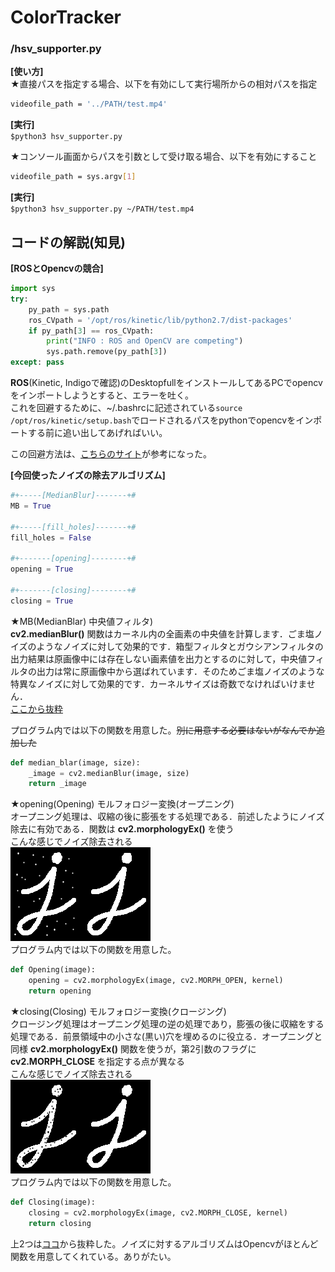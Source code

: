 # ColorTracker
### /hsv_supporter.py
**[使い方]**  
★直接パスを指定する場合、以下を有効にして実行場所からの相対パスを指定
```bash
videofile_path = '../PATH/test.mp4'
```  
**[実行]**  
`$python3 hsv_supporter.py`  

  
★コンソール画面からパスを引数として受け取る場合、以下を有効にすること
```bash
videofile_path = sys.argv[1]
```
**[実行]**  
`$python3 hsv_supporter.py ~/PATH/test.mp4`  
  
## コードの解説(知見)
**[ROSとOpencvの競合]**  
```python
import sys
try:
    py_path = sys.path
    ros_CVpath = '/opt/ros/kinetic/lib/python2.7/dist-packages'
    if py_path[3] == ros_CVpath:
        print("INFO : ROS and OpenCV are competing")
        sys.path.remove(py_path[3])
except: pass
```  
__ROS__(Kinetic, Indigoで確認)のDesktopfullをインストールしてあるPCでopencvをインポートしようとすると、エラーを吐く。  
これを回避するために、~/.bashrcに記述されている`source /opt/ros/kinetic/setup.bash`でロードされるパスをpythonでopencvをインポートする前に追い出してあげればいい。

この回避方法は、[こちらのサイト](https://qiita.com/ReoNagai/items/112c3a8b6cd55c3e5380)が参考になった。
  
**[今回使ったノイズの除去アルゴリズム]**  
```python
#+-----[MedianBlur]-------+#
MB = True

#+-----[fill_holes]-------+#
fill_holes = False

#+-------[opening]--------+#
opening = True

#+-------[closing]--------+#
closing = True

```
★MB(MedianBlar) 中央値フィルタ)  
__cv2.medianBlur()__ 関数はカーネル内の全画素の中央値を計算します．ごま塩ノイズのようなノイズに対して効果的です．箱型フィルタとガウシアンフィルタの出力結果は原画像中には存在しない画素値を出力とするのに対して，中央値フィルタの出力は常に原画像中から選ばれています．そのためごま塩ノイズのような特異なノイズに対して効果的です．カーネルサイズは奇数でなければいけません．  
[ここから抜粋](http://labs.eecs.tottori-u.ac.jp/sd/Member/oyamada/OpenCV/html/py_tutorials/py_imgproc/py_filtering/py_filtering.html)  

プログラム内では以下の関数を用意した。~~別に用意する必要はないがなんでか追加した~~
```python
def median_blar(image, size):
    _image = cv2.medianBlur(image, size)
    return _image
```

★opening(Opening) モルフォロジー変換(オープニング)  
オープニング処理は、収縮の後に膨張をする処理である．前述したようにノイズ除去に有効である．関数は __cv2.morphologyEx()__ を使う  
こんな感じでノイズ除去される  
![opening](/image/opening.png)  
プログラム内では以下の関数を用意した。
```python
def Opening(image):
    opening = cv2.morphologyEx(image, cv2.MORPH_OPEN, kernel)
    return opening
```

★closing(Closing) モルフォロジー変換(クロージング)  
クロージング処理はオープニング処理の逆の処理であり，膨張の後に収縮をする処理である．前景領域中の小さな(黒い)穴を埋めるのに役立る．オープニングと同様 __cv2.morphologyEx()__ 関数を使うが，第2引数のフラグに __cv2.MORPH_CLOSE__ を指定する点が異なる  
こんな感じでノイズ除去される  
![opening](/image/closing.png)  
プログラム内では以下の関数を用意した。
```python
def Closing(image):
    closing = cv2.morphologyEx(image, cv2.MORPH_CLOSE, kernel)
    return closing
```
上2つは[ココ](http://lang.sist.chukyo-u.ac.jp/classes/OpenCV/py_tutorials/py_imgproc/py_morphological_ops/py_morphological_ops.html)から抜粋した。ノイズに対するアルゴリズムはOpencvがほとんど関数を用意してくれている。ありがたい。
